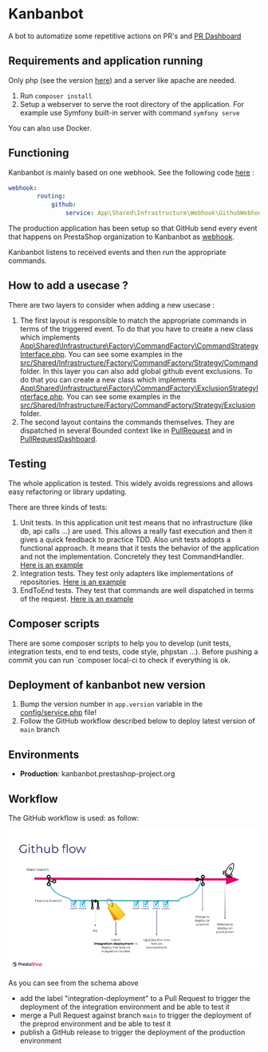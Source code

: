 # Kanbanbot

A bot to automatize some repetitive actions on PR's and [PR Dashboard](https://github.com/orgs/PrestaShop/projects/17)

## Requirements and application running

Only php (see the version [here](composer.json)) and a server like apache are needed.

1. Run `composer install`
2. Setup a webserver to serve the root directory of the application. For example use Symfony built-in server with command `symfony serve`

You can also use Docker.

## Functioning

Kanbanbot is mainly based on one webhook. See the following code [here](config/packages/framework.yaml) :
```yaml
webhook:
        routing:
            github:
                service: App\Shared\Infrastructure\Webhook\GithubWebhookParser
```

The production application has been setup so that GitHub send every event that happens on PrestaShop organization to Kanbanbot as [webhook](https://docs.github.com/en/webhooks-and-events/webhooks/about-webhooks).

Kanbanbot listens to received events and then run the appropriate commands.

## How to add a usecase ?

There are two layers to consider when adding a new usecase :
1. The first layout is responsible to match the appropriate commands in terms of the triggered event. To do that you have to 
create a new class which implements [App\Shared\Infrastructure\Factory\CommandFactory\CommandStrategyInterface.php](src/Shared/Infrastructure/Factory/CommandFactory/CommandStrategyInterface.php).
You can see some examples in the [src/Shared/Infrastructure/Factory/CommandFactory/Strategy/Command](src/Shared/Infrastructure/Factory/CommandFactory/Strategy/Command) folder.
In this layer you can also add global github event exclusions. To do that you can create a new class which implements [App\Shared\Infrastructure\Factory\CommandFactory\ExclusionStrategyInterface.php](src/Shared/Infrastructure/Factory/CommandFactory/ExclusionStrategyInterface.php). You can see some examples in the [src/Shared/Infrastructure/Factory/CommandFactory/Strategy/Exclusion](src/Shared/Infrastructure/Factory/CommandFactory/Strategy/Exclusion) folder.
2. The second layout contains the commands themselves. They are dispatched in several Bounded context like in [PullRequest](src/PullRequest/Application/CommandHandler) and in [PullRequestDashboard](src/PullRequestDashboard/Application/CommandHandler).

## Testing

The whole application is tested. This widely avoids regressions and allows easy refactoring or library updating.

There are three kinds of tests:
1. Unit tests. In this application unit test means that no infrastructure (like db, api calls ...) are used. This allows a really fast execution and then it gives a quick feedback to practice TDD. Also unit tests adopts a functional approach. It means that it tests the behavior of the application and not the implementation. Concretely they test CommandHandler.
[Here is an example](tests/PullRequest/Application/CommandHandler/AddLabelByAapprovalCountCommandHandlerTest.php)
2. Integration tests. They test only adapters like implementations of repositories. [Here is an example](tests/Shared/Infrastructure/Adapter/RestGithubCommitterRepositoryTest.php)
3. EndToEnd tests. They test that commands are well dispatched in terms of the request. [Here is an example](tests/Shared/Infrastructure/Webhook/GithubWebhookTest.php)

## Composer scripts

There are some composer scripts to help you to develop (unit tests, integration tests, end to end tests, code style, phpstan ...).
Before pushing a commit you can run `composer local-ci to check if everything is ok.

## Deployment of kanbanbot new version

1. Bump the version number in `app.version` variable in the [config/service.php](config/services.php) file!
2. Follow the GitHub workflow described below to deploy latest version of `main` branch

## Environments

* **Production**: kanbanbot.prestashop-project.org

## Workflow

The GitHub workflow is used: as follow:

![alt text](pics/workflow.png "Github Workflow")

As you can see from the schema above
- add the label "integration-deployment" to a Pull Request to trigger the deployment of the integration environment and be able to test it
- merge a Pull Request against branch `main` to trigger the deployment of the preprod environment and be able to test it
- publish a GitHub release to trigger the deployment of the production environment